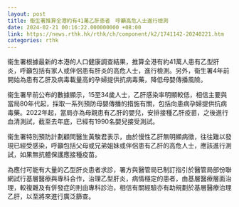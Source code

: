 ```yaml
---
layout: post
title: 衞生署推算全港約有41萬乙肝患者　呼籲高危人士進行檢測
date: 2024-02-21 00:16:22.000000000 +08:00
link: https://news.rthk.hk/rthk/ch/component/k2/1741142-20240221.htm
categories: rthk
---
```


衞生署根據最新的本港的人口健康調查結果，推算全港有約41萬人患有乙型肝炎，呼籲包括有家人或伴侶患有肝炎的高危人士，進行檢測。另外，衞生署4年前開始為患有乙肝及病毒載量高的孕婦提供抗病毒藥，降低母嬰傳播風險。

衞生署早前公布的數據顯示，15至34歲人士，乙肝感染率明顯較低，相信主要與當局80年代起，採取一系列預防母嬰傳播的措施有關，包括向患病孕婦提供抗病毒藥。2022年起，當局亦為母親患有乙肝的嬰兒，安排接種乙肝疫苗，之後進行血清測試，截至去年底，已經有1990名嬰兒接受測試。

衞生署特別預防計劃顧問醫生黃駿君表示，由於慢性乙肝無明顯病徵，往往難以發現已經受感染，呼籲包括父母或兄弟姐妹或伴侶患有乙肝的高危人士，應該進行測試，如果無抗體保護應接種疫苗。

為應付可能有大量的乙型肝炎患者求診，署方與醫管局已制訂指引於醫管局部份聯網試行基層醫療與專科合作，治理乙型肝炎，病情穩定的患者，由基層醫療層面治理，較複雜及有併發症的則由專科診治，相信有關經驗亦有助規劃於基層醫療治理乙肝，以至將來進行廣泛篩查。
